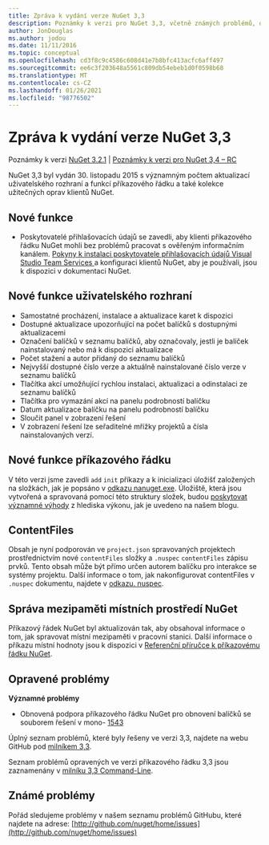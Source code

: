 ```yaml
---
title: Zpráva k vydání verze NuGet 3,3
description: Poznámky k verzi pro NuGet 3,3, včetně známých problémů, oprav chyb, přidaných funkcí a chcete odeslat obecnou.
author: JonDouglas
ms.author: jodou
ms.date: 11/11/2016
ms.topic: conceptual
ms.openlocfilehash: cd3f8c9c4586c608d41e7b8bfc413acfc6aff497
ms.sourcegitcommit: ee6c3f203648a5561c809db54ebeb1d0f0598b68
ms.translationtype: MT
ms.contentlocale: cs-CZ
ms.lasthandoff: 01/26/2021
ms.locfileid: "98776502"
---
```

# <a name="nuget-33-release-notes"></a>Zpráva k vydání verze NuGet 3,3

Poznámky k verzi [NuGet 3.2.1](../release-notes/nuget-3.2.1.md)  |  [Poznámky k verzi pro NuGet 3,4 – RC](../release-notes/nuget-3.4-RC.md)

NuGet 3,3 byl vydán 30. listopadu 2015 s významným počtem aktualizací uživatelského rozhraní a funkcí příkazového řádku a také kolekce užitečných oprav klientů NuGet.

## <a name="new-features"></a>Nové funkce

* Poskytovatelé přihlašovacích údajů se zavedli, aby klienti příkazového řádku NuGet mohli bez problémů pracovat s ověřeným informačním kanálem. [Pokyny k instalaci poskytovatele přihlašovacích údajů Visual Studio Team Services ](../reference/extensibility/nuget-exe-credential-providers.md) a konfiguraci klientů NuGet, aby je používali, jsou k dispozici v dokumentaci NuGet.

## <a name="new-user-interface-features"></a>Nové funkce uživatelského rozhraní

* Samostatné procházení, instalace a aktualizace karet k dispozici
* Dostupné aktualizace upozorňující na počet balíčků s dostupnými aktualizacemi
* Označení balíčků v seznamu balíčků, aby označovaly, jestli je balíček nainstalovaný nebo má k dispozici aktualizace
* Počet stažení a autor přidaný do seznamu balíčků
* Nejvyšší dostupné číslo verze a aktuálně nainstalované číslo verze v seznamu balíčků
* Tlačítka akcí umožňující rychlou instalaci, aktualizaci a odinstalaci ze seznamu balíčků
* Tlačítka pro vymazání akcí na panelu podrobností balíčku
* Datum aktualizace balíčku na panelu podrobností balíčku
* Sloučit panel v zobrazení řešení
* V zobrazení řešení lze seřaditelné mřížky projektů a čísla nainstalovaných verzí.

## <a name="new-command-line-features"></a>Nové funkce příkazového řádku

V této verzi jsme zavedli `add` `init` příkazy a k inicializaci úložišť založených na složkách, jak je popsáno v [ odkazu nanuget.exe](../reference/nuget-exe-cli-reference.md). Úložiště, která jsou vytvořená a spravovaná pomocí této struktury složek, budou [poskytovat významné výhody](http://blog.nuget.org/20150922/Accelerate-Package-Source.html) z hlediska výkonu, jak je uvedeno na našem blogu.

## <a name="contentfiles"></a>ContentFiles

Obsah je nyní podporován ve `project.json` spravovaných projektech prostřednictvím nové `contentFiles` složky a `.nuspec` `contentFiles` zápisu prvků.  Tento obsah může být přímo určen autorem balíčku pro interakce se systémy projektu.  Další informace o tom, jak nakonfigurovat contentFiles v `.nuspec` dokumentu, najdete v [odkazu. nuspec](../reference/nuspec.md).

## <a name="nuget-locals-cache-management"></a>Správa mezipaměti místních prostředí NuGet

Příkazový řádek NuGet byl aktualizován tak, aby obsahoval informace o tom, jak spravovat místní mezipaměti v pracovní stanici.  Další informace o příkazu místní hodnoty jsou k dispozici v [Referenční příručce k příkazovému řádku NuGet](../reference/cli-reference/cli-ref-locals.md).

## <a name="fixed-issues"></a>Opravené problémy

**Významné problémy**

* Obnovená podpora příkazového řádku NuGet pro obnovení balíčků se souborem řešení v mono- [1543](https://github.com/NuGet/Home/issues/1543)

Úplný seznam problémů, které byly řešeny ve verzi 3,3, najdete na webu GitHub pod [milníkem 3,3](https://github.com/NuGet/Home/issues?q=is%3Aissue+milestone%3A3.3.0+is%3Aclosed).

Seznam problémů opravených ve verzi příkazového řádku 3,3 jsou zaznamenány v [milníku 3,3 Command-Line](https://github.com/NuGet/Home/issues?q=is%3Aissue+is%3Aclosed+milestone%3A3.3.0-commandline).

## <a name="known-issues"></a>Známé problémy

Pořád sledujeme problémy v našem seznamu problémů GitHubu, které najdete na adrese: [http://github.com/nuget/home/issues](http://github.com/nuget/home/issues)